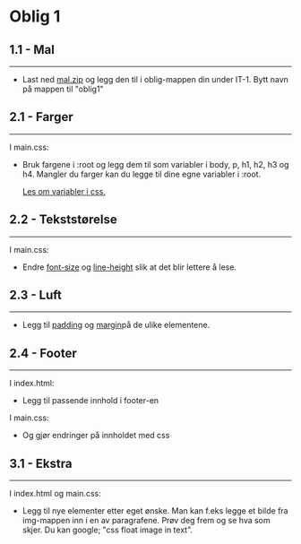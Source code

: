 # Oblig 1

## 1.1 - Mal

---

- Last ned <a href="https://mrfylke-my.sharepoint.com/:u:/g/personal/mads_opstad_reistadbakk_mrfylke_no/EVQVB986V1VDsawDlZkIZG0BxlEm8y-H7SKjsoOpHxCnyA?e=hM07hw">mal.zip</a> og legg den til i oblig-mappen din under IT-1. Bytt navn på mappen til "oblig1"

## 2.1 - Farger

---

I main.css:

- Bruk fargene i :root og legg dem til som variabler i body, p, h1, h2, h3 og h4.
  Mangler du farger kan du legge til dine egne variabler i :root.

  <a href="https://www.w3schools.com/css/css3_variables.asp">Les om variabler i css.</a>

## 2.2 - Tekststørelse

---

I main.css:

- Endre <a href="https://www.w3schools.com/cssref/pr_font_font-size.asp">font-size</a> og <a href="https://www.w3schools.com/cssref/pr_dim_line-height.asp">line-height</a> slik at det blir lettere å lese.

## 2.3 - Luft

---

- Legg til <a href="https://www.w3schools.com/cssref/pr_padding.asp">padding</a> og <a href="https://www.w3schools.com/cssref/pr_margin.asp">margin</a>på de ulike elementene.

## 2.4 - Footer

---

I index.html:

- Legg til passende innhold i footer-en

I main.css:

- Og gjør endringer på innholdet med css

## 3.1 - Ekstra

---

I index.html og main.css:

- Legg til nye elementer etter eget ønske. Man kan f.eks legge et bilde fra img-mappen inn i en av paragrafene. Prøv deg frem og se hva som skjer. Du kan google; "css float image in text".

#
